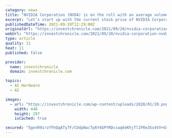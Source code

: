 ```yaml
---
category: news
title: "NVIDIA Corporation (NVDA) is on the roll with an average volume of 34.03M in the recent 3 months"
excerpt: "Let’s start up with the current stock price of NVIDIA Corporation (NVDA), which is $219.00 to be very precise. The Stock rose vividly during the last session to $223.21 after opening rate of $223.00 while the lowest price it went was recorded $218."
publishedDateTime: 2021-09-20T12:29:00Z
originalUrl: "https://investchronicle.com/2021/09/20/nvidia-corporation-nvda-is-on-the-roll-with-an-average-volume-of-34-03m-in-the-recent-3-months/"
webUrl: "https://investchronicle.com/2021/09/20/nvidia-corporation-nvda-is-on-the-roll-with-an-average-volume-of-34-03m-in-the-recent-3-months/"
type: article
quality: 11
heat: 11
published: false

provider:
  name: investchronicle
  domain: investchronicle.com

topics:
  - AI Hardware
  - AI

images:
  - url: "https://investchronicle.com/wp-content/uploads/2020/01/20.png"
    width: 448
    height: 297
    isCached: true

secured: "5gnnR9irzfFhQqATy7F/CUdpNacTp6Y4GPYRDcsaq64KhjflIFRe3Ss4VV+GSBZJD3wXiB1c6WHnBw6727fcTPz8e169D6k093e9+3h7ymFhag48whaZPwN3MWLfvk8T044DTE0mPAHemmF1xpjlvBnASOxgkerJ7uyxzl8gLkfdD+ofzlg/pziB85ZdffcMjkzQcKtIWOnYC05Mpbf7Uv1e7O+Seymup30o8poitpc2UCFhhUy+UD7rdkBNt2b5H4/EfJK5A84g0y0+/ZWLZuZ6uiDYb0Gbup/uIjh1JJulAcJcUeJg42yVOoEUNDEX9v61IxHIFlAS30yTqmN2cWrUQy0mbq9wHfjSQlQ8a7Q=;GkXQZIvRYvYwtEsLbnFUwQ=="
---
```


